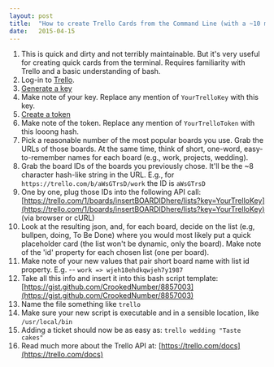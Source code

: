 ```yaml
---
layout: post
title:  "How to create Trello Cards from the Command Line (with a ~10 minute set-up)"
date:   2015-04-15
---
```


1. This is quick and dirty and not terribly maintainable. But it's very useful for creating quick cards from the terminal. Requires familiarity with Trello and a basic understanding of bash.
2. Log-in to [Trello](https://trello.com/).
3. [Generate a key](https://trello.com/1/appKey/generate)
4. Make note of your key. Replace any mention of `YourTrelloKey` with this key.
5. [Create a token](https://trello.com/1/authorize?key=YourTrelloKey&name=SimpleBASHScript&expiration=never&response_type=token&scope=read,write)
6. Make note of the token. Replace any mention of `YourTrelloToken` with this looong hash.
7. Pick a reasonable number of the most popular boards you use. Grab the URLs of those boards. At the same time, think of short, one-word, easy-to-remember names for each board (e.g., work, projects, wedding).
8. Grab the board IDs of the boards you previously chose. It'll be the ~8 character hash-like string in the URL. E.g., for `https://trello.com/b/aWsGTrsD/work` the ID is `aWsGTrsD`
9. One by one, plug those IDs into the following API call: [https://trello.com/1/boards/insertBOARDIDhere/lists?key=YourTrelloKey](https://trello.com/1/boards/insertBOARDIDhere/lists?key=YourTrelloKey) (via browser or cURL)
10. Look at the resulting json, and, for each board, decide on the list (e.g, bullpen, doing, To Be Done) where you would most likely put a quick placeholder card (the list won't be dynamic, only the board). Make note of the 'id' property for each chosen list (one per board).
11. Make note of your new values that pair short board name with list id property. E.g. -- `work => wjeh18ehdkqwjeh7y1987`
12. Take all this info and insert it into this bash script template: [https://gist.github.com/CrookedNumber/8857003](https://gist.github.com/CrookedNumber/8857003)
13. Name the file something like `trello`
14. Make sure your new script is executable and in a sensible location, like `/usr/local/bin`
15. Adding a ticket should now be as easy as: `trello wedding "Taste cakes"`
16. Read much more about the Trello API at: [https://trello.com/docs](https://trello.com/docs)